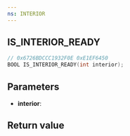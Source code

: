```yaml
---
ns: INTERIOR
---
```

## IS_INTERIOR_READY

```c
// 0x6726BDCCC1932F0E 0xE1EF6450
BOOL IS_INTERIOR_READY(int interior);
```


## Parameters
* **interior**:

## Return value

